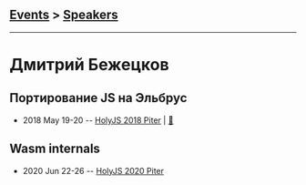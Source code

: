 ## [Events](../README.md) > [Speakers](../speakers.md)
---

# Дмитрий Бежецков

## Портирование JS на Эльбрус
- 2018 May 19-20 -- [HolyJS 2018 Piter](https://youtu.be/mPCTpCJ26zs)  | [:notebook:](https://assets.ctfassets.net/nn534z2fqr9f/1nWkRMc3fukKg84oOaeI0W/a708d7b9a340fb861d0433e4e238439e/ElbrusAnufrienkoBezhetskov.pdf)  
## Wasm internals
- 2020 Jun 22-26 -- [HolyJS 2020 Piter](https://youtu.be/2JbtHXEsgbU)    
